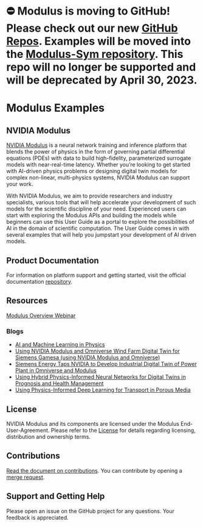 # ⛔️ Modulus is moving to GitHub! Please check out our new [GitHub Repos](https://github.com/nvidia/modulus). Examples will be moved into the [Modulus-Sym repository](https://github.com/NVIDIA/modulus-sym). This repo will no longer be supported and will be deprecated by April 30, 2023.  

# Modulus Examples

## NVIDIA Modulus

[NVIDIA Modulus](https://developer.nvidia.com/modulus) is a neural network training and inference platform that blends the power of physics in the form of governing partial differential equations (PDEs) with data to build high-fidelity, parameterized surrogate models with near-real-time latency. Whether you’re looking to get started with AI-driven physics problems or designing digital twin models for complex non-linear, multi-physics systems, NVIDIA Modulus can support your work.

With NVIDIA Modulus, we aim to provide researchers and industry specialists, various tools that will help accelerate your development of such models for the scientific discipline of your need. Experienced users can start with exploring the Modulus APIs and building the models while beginners can use this User Guide as a portal to explore the possibilities of AI in the domain of scientific computation. The User Guide comes in with several examples that will help you jumpstart your development of AI driven models.
 
## Product Documentation
For information on platform support and getting started, visit the official documentation [repository](https://docs.nvidia.com/deeplearning/modulus/index.html).

## Resources
[Modulus Overview Webinar](https://info.nvidia.com/simulation-in-courses-simnet-reg-page.html?ondemandrgt=yes)
### Blogs
* <a href="https://info.nvidia.com/simulation-in-courses-simnet-reg-page.html?ondemandrgt=yes">AI and Machine Learning in Physics</a> 
* <a href="https://blogs.nvidia.com/blog/2022/03/22/siemens-gamesa-wind-farms-digital-twins">Using NVIDIA Modulus and Omniverse Wind Farm Digital Twin for Siemens Gamesa (using NVIDIA Modulus and Omniverse)</a>
* <a href="https://blogs.nvidia.com/blog/2021/11/15/siemens-energy-nvidia-industrial-digital-twin-power-plant-omniverse/">Siemens Energy Taps NVIDIA to Develop Industrial Digital Twin of Power Plant in Omniverse and Modulus</a> 
* <a href="https://developer.nvidia.com/blog/using-hybrid-physics-informed-neural-networks-for-digital-twins-in-prognosis-and-health-management/">Using Hybrid Physics-Informed Neural Networks for Digital Twins in Prognosis and Health Management</a>
* <a href="https://developer.nvidia.com/blog/using-physics-informed-deep-learning-for-transport-in-porous-media/">Using Physics-Informed Deep Learning for Transport in Porous Media</a>
 
## License
NVIDIA Modulus and its components are licensed under the Modulus  End-User-Agreement. Please refer to the [License](/LICENSE.txt) for details regarding licensing, distribution and ownership terms.

## Contributions
[Read the document on contributions](/CONTRIBUTING.md). You can contribute by opening a [merge request](https://docs.gitlab.com/ee/user/project/merge_requests/).
 
## Support and Getting Help
Please open an issue on the GitHub project for any questions. Your feedback is appreciated.

